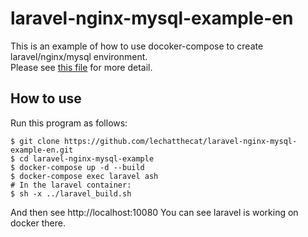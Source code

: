 # laravel-nginx-mysql-example-en
This is an example of how to use docoker-compose to create laravel/nginx/mysql environment.  
Please see [this file](https://github.com/lechatthecat/laravel-nginx-mysql-example-en/blob/master/docker-compose.yml) for more detail.

## How to use
Run this program as follows:
```
$ git clone https://github.com/lechatthecat/laravel-nginx-mysql-example-en.git
$ cd laravel-nginx-mysql-example
$ docker-compose up -d --build
$ docker-compose exec laravel ash
# In the laravel container:
$ sh -x ../laravel_build.sh
```
And then see http://localhost:10080
You can see laravel is working on docker there.
